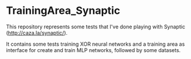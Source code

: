 # TrainingArea_Synaptic
This repository represents some tests that I've done playing with Synaptic (http://caza.la/synaptic/).

It contains some tests training XOR neural networks and a training area as interface for create and train MLP networks, followed by some datasets.
